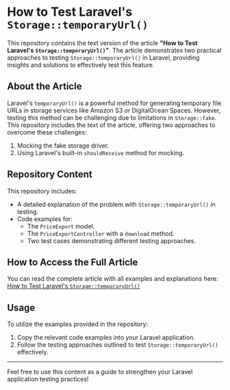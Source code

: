 # How to Test Laravel's `Storage::temporaryUrl()`

This repository contains the text version of the article **"How to Test Laravel's `Storage::temporaryUrl()`"**. The
article demonstrates two practical approaches to testing `Storage::temporaryUrl()` in Laravel, providing insights and
solutions to effectively test this feature.

## About the Article

Laravel's `temporaryUrl()` is a powerful method for generating temporary file URLs in storage services like Amazon S3 or
DigitalOcean Spaces. However, testing this method can be challenging due to limitations in `Storage::fake`. This
repository includes the text of the article, offering two approaches to overcome these challenges:

1. Mocking the fake storage driver.
2. Using Laravel's built-in `shouldReceive` method for mocking.

## Repository Content

This repository includes:

- A detailed explanation of the problem with `Storage::temporaryUrl()` in testing.
- Code examples for:
    - The `PriceExport` model.
    - The `PriceExportController` with a `download` method.
    - Two test cases demonstrating different testing approaches.

## How to Access the Full Article

You can read the complete article with all examples and explanations here:  
[How to Test Laravel's `Storage::temporaryUrl()`](https://dev.to/tegos/testing-temporary-urls-in-laravel-storage-20p7)

## Usage

To utilize the examples provided in the repository:

1. Copy the relevant code examples into your Laravel application.
2. Follow the testing approaches outlined to test `Storage::temporaryUrl()` effectively.

---

Feel free to use this content as a guide to strengthen your Laravel application testing practices!
